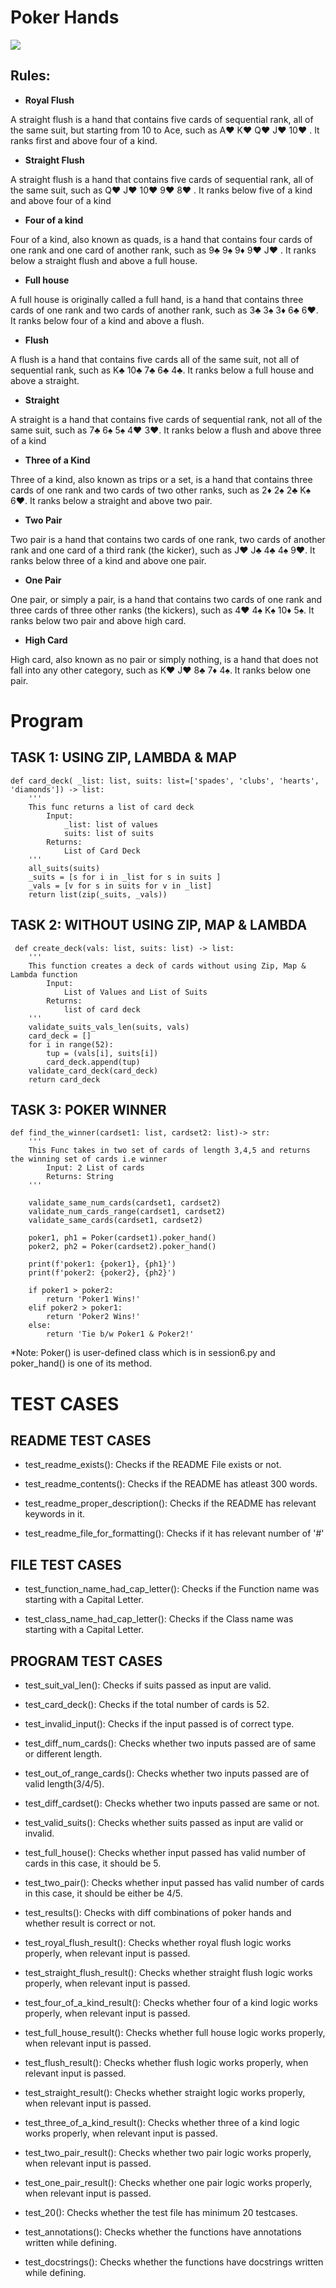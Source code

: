 # Poker Hands

![](https://a1s.unicdn.net/polopoly_fs/1.696321.1595491081!/image/1470891313.jpg)

## Rules: 

* **Royal Flush**

A straight flush is a hand that contains five cards of sequential rank, all of the same suit, but starting from 10 to Ace, such as A♥ K♥ Q♥ J♥ 10♥ . It ranks first and above four of a kind. 

* **Straight Flush**

A straight flush is a hand that contains five cards of sequential rank, all of the same suit, such as Q♥ J♥ 10♥ 9♥ 8♥ . It ranks below five of a kind and above four of a kind

* **Four of a kind**

Four of a kind, also known as quads, is a hand that contains four cards of one rank and one card of another rank, such as 9♣ 9♠ 9♦ 9♥ J♥ . It ranks below a straight flush and above a full house.

* **Full house**

A full house is originally called a full hand, is a hand that contains three cards of one rank and two cards of another rank, such as 3♣ 3♠ 3♦ 6♣ 6♥. It ranks below four of a kind and above a flush.

* **Flush**

A flush is a hand that contains five cards all of the same suit, not all of sequential rank, such as K♣ 10♣ 7♣ 6♣ 4♣. It ranks below a full house and above a straight.

* **Straight**

A straight is a hand that contains five cards of sequential rank, not all of the same suit, such as 7♣ 6♠ 5♠ 4♥ 3♥. It ranks below a flush and above three of a kind

* **Three of a Kind**

Three of a kind, also known as trips or a set, is a hand that contains three cards of one rank and two cards of two other ranks, such as 2♦ 2♠ 2♣ K♠ 6♥. It ranks below a straight and above two pair.


* **Two Pair**

Two pair is a hand that contains two cards of one rank, two cards of another rank and one card of a third rank (the kicker), such as J♥ J♣ 4♣ 4♠ 9♥. It ranks below three of a kind and above one pair.

* **One Pair**

One pair, or simply a pair, is a hand that contains two cards of one rank and three cards of three other ranks (the kickers), such as 4♥ 4♠ K♠ 10♦ 5♠. It ranks below two pair and above high card.

* **High Card**

High card, also known as no pair or simply nothing, is a hand that does not fall into any other category, such as K♥ J♥ 8♣ 7♦ 4♠. It ranks below one pair.


# Program

## TASK 1: USING ZIP, LAMBDA & MAP

    def card_deck( _list: list, suits: list=['spades', 'clubs', 'hearts', 'diamonds']) -> list:
        '''
        This func returns a list of card deck
            Input: 
                _list: list of values
                suits: list of suits
            Returns:
                List of Card Deck
        '''
        all_suits(suits) 
        _suits = [s for i in _list for s in suits ]
        _vals = [v for s in suits for v in _list]
        return list(zip(_suits, _vals))
        
        
 ## TASK 2: WITHOUT USING ZIP, MAP & LAMBDA
 
     def create_deck(vals: list, suits: list) -> list:
        '''
        This function creates a deck of cards without using Zip, Map & Lambda function
            Input:
                List of Values and List of Suits
            Returns:
                list of card deck
        '''
        validate_suits_vals_len(suits, vals)
        card_deck = []
        for i in range(52):
            tup = (vals[i], suits[i])
            card_deck.append(tup)
        validate_card_deck(card_deck)
        return card_deck


## TASK 3: POKER WINNER
      
    def find_the_winner(cardset1: list, cardset2: list)-> str:
        '''
        This Func takes in two set of cards of length 3,4,5 and returns the winning set of cards i.e winner
            Input: 2 List of cards
            Returns: String 
        '''

        validate_same_num_cards(cardset1, cardset2)
        validate_num_cards_range(cardset1, cardset2)
        validate_same_cards(cardset1, cardset2)

        poker1, ph1 = Poker(cardset1).poker_hand()
        poker2, ph2 = Poker(cardset2).poker_hand()

        print(f'poker1: {poker1}, {ph1}')
        print(f'poker2: {poker2}, {ph2}')

        if poker1 > poker2:
            return 'Poker1 Wins!'
        elif poker2 > poker1:
            return 'Poker2 Wins!'
        else:
            return 'Tie b/w Poker1 & Poker2!'
            
            
*Note: Poker() is user-defined class which is in session6.py and poker_hand() is one of its method.

# TEST CASES


## README TEST CASES

* test_readme_exists(): Checks if the README File exists or not.

* test_readme_contents(): Checks if the README has atleast 300 words.

* test_readme_proper_description(): Checks if the README has relevant keywords in it.

* test_readme_file_for_formatting(): Checks if it has relevant number of '#'

## FILE TEST CASES

* test_function_name_had_cap_letter(): Checks if the Function name was starting with a Capital Letter.

* test_class_name_had_cap_letter(): Checks if the Class name was starting with a Capital Letter.

## PROGRAM TEST CASES

* test_suit_val_len(): Checks if suits passed as input are valid.

* test_card_deck(): Checks if the total number of cards is 52.

* test_invalid_input(): Checks if the input passed is of correct type.

* test_diff_num_cards(): Checks whether two inputs passed are of same or different length.

* test_out_of_range_cards(): Checks whether two inputs passed are of valid length(3/4/5).

* test_diff_cardset(): Checks whether two inputs passed are same or not.

* test_valid_suits(): Checks whether suits passed as input are valid or invalid.

* test_full_house(): Checks whether input passed has valid number of cards in this case, it should be 5.

* test_two_pair(): Checks whether input passed has valid number of cards in this case, it should be either be 4/5.

* test_results(): Checks with diff combinations of poker hands and whether result is correct or not.

* test_royal_flush_result(): Checks whether royal flush logic works properly, when relevant input is passed.

* test_straight_flush_result():  Checks whether straight flush logic works properly, when relevant input is passed.

* test_four_of_a_kind_result():  Checks whether four of a kind logic works properly, when relevant input is passed.

* test_full_house_result(): Checks whether full house logic works properly, when relevant input is passed.

* test_flush_result(): Checks whether flush logic works properly, when relevant input is passed.

* test_straight_result(): Checks whether straight logic works properly, when relevant input is passed.

* test_three_of_a_kind_result(): Checks whether three of a kind logic works properly, when relevant input is passed.

* test_two_pair_result(): Checks whether two pair logic works properly, when relevant input is passed.

* test_one_pair_result(): Checks whether one pair logic works properly, when relevant input is passed.

* test_20(): Checks whether the test file has minimum 20 testcases.

* test_annotations(): Checks whether the functions have annotations written while defining.

* test_docstrings(): Checks whether the functions have docstrings written while defining.


